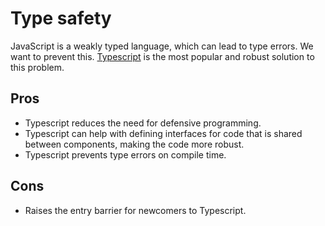 <!-- @license CC0-1.0 -->

# Type safety

JavaScript is a weakly typed language, which can lead to type errors. We want to prevent this.
[Typescript](https://www.typescriptlang.org/) is the most popular and robust solution to this problem.

## Pros

- Typescript reduces the need for defensive programming.
- Typescript can help with defining interfaces for code that is shared between components, making the code more robust.
- Typescript prevents type errors on compile time.

## Cons

- Raises the entry barrier for newcomers to Typescript.
